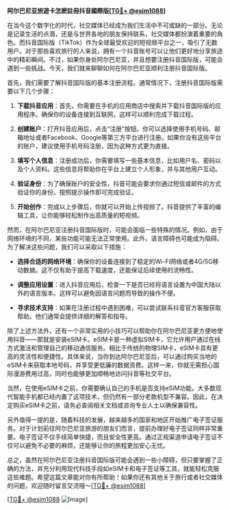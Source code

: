 **阿尔巴尼亚旅遊卡怎麽註冊抖音國際版[[TG💪+ @esim1088](https://t.me/s/esim1088)]**

在当今这个数字化的时代，社交媒体已经成为我们生活中不可或缺的一部分。无论是记录生活的点滴，还是与世界各地的朋友保持联系，社交媒体都扮演着重要的角色。而抖音国际版（TikTok）作为全球最受欢迎的短视频平台之一，吸引了无数用户。对于那些喜欢旅行的人来说，拥有一个抖音账号可以让他们更好地分享旅途中的精彩瞬间。不过，如果你身处阿尔巴尼亚，并且想要注册抖音国际版，可能会遇到一些挑战。今天，我们就来聊聊如何在阿尔巴尼亚顺利注册抖音国际版。

首先，我们需要了解抖音国际版的基本注册流程。通常情况下，注册抖音国际版需要以下几个步骤：

1. **下载抖音应用**：首先，你需要在手机的应用商店中搜索并下载抖音国际版的应用程序。确保你的设备连接到互联网，这样可以顺利完成下载过程。

2. **创建账户**：打开抖音应用后，点击“注册”按钮。你可以选择使用手机号码、邮箱地址或者Facebook、Google等第三方平台进行注册。如果你没有这些平台的账户，建议使用手机号码注册，因为这种方式更为直接。

3. **填写个人信息**：注册成功后，你需要填写一些基本信息，比如用户名、密码以及个人资料。这些信息将帮助你在平台上建立个人形象，并与其他用户互动。

4. **验证身份**：为了确保账户的安全性，抖音可能会要求你通过短信或邮件的方式验证你的身份。按照提示操作即可完成验证。

5. **开始创作**：完成以上步骤后，你就可以开始上传视频了。抖音提供了丰富的编辑工具，让你能够轻松制作出高质量的短视频。

然而，在阿尔巴尼亚注册抖音国际版时，可能会面临一些特殊的情况。例如，由于网络环境的不同，某些功能可能无法正常使用。此外，语言障碍也可能成为阻碍。为了解决这些问题，我们可以采取以下措施：

- **选择合适的网络环境**：确保你的设备连接到了稳定的Wi-Fi网络或者4G/5G移动数据。这不仅有助于提高下载速度，还能保证后续使用的流畅性。

- **调整应用设置**：进入抖音应用后，检查一下是否已经将语言设置为中国大陆以外的语言版本。这样可以避免因语言问题而导致的操作不便。

- **寻求技术支持**：如果在注册过程中遇到困难，可以尝试联系抖音官方客服获取帮助。他们通常会提供详细的解答和指导。

除了上述方法外，还有一个非常实用的小技巧可以帮助你在阿尔巴尼亚更方便地使用抖音——那就是安装eSIM卡。eSIM卡是一种虚拟SIM卡，它允许用户通过在线方式激活和管理自己的移动通信服务。相比于传统的物理SIM卡，eSIM卡具有更高的灵活性和便捷性。具体来说，当你到达阿尔巴尼亚后，可以通过购买当地的eSIM卡来获取本地号码，并享受更低廉的数据资费。这样一来，你就无需担心国际漫游费用过高，同时也能够更加顺畅地访问抖音等社交平台。

当然，在使用eSIM卡之前，你需要确认自己的手机是否支持eSIM功能。大多数现代智能手机都已经内置了这项技术，但仍然有一部分老款机型不兼容。因此，在决定购买eSIM卡之前，请务必查阅相关文档或咨询专业人士以确保兼容性。

另外值得一提的是，随着科技的发展，越来越多的国家和地区开始推广电子签证服务。对于计划前往阿尔巴尼亚旅游的朋友们而言，提前办理好电子签证同样非常重要。电子签证不仅手续简单快捷，而且安全性更高。通过正规渠道申请电子签证不仅可以避免不必要的麻烦，还能够让你的旅程更加安心无忧。

总之，虽然在阿尔巴尼亚注册抖音国际版可能会遇到一些小障碍，但只要掌握了正确的方法，并充分利用现代科技手段如eSIM卡和电子签证等工具，就能轻松克服这些难题。希望这篇文章能对你有所帮助！如果你还有其他关于旅行或者社交媒体的问题，欢迎随时留言交流哦～[[TG💪+ @esim1088](https://t.me/s/esim1088)]

[[TG💪+ @esim1088](https://t.me/s/esim1088) ![Image](https://i.postimg.cc/4NQfJmqS/Snipaste-2025-05-13-00-14-12.png)]